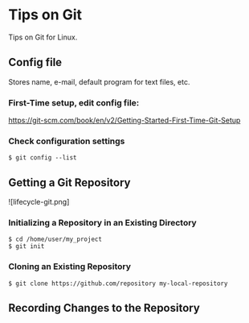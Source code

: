 # Tips on Git
Tips on Git for Linux.

## Config file
Stores name, e-mail, default program for text files, etc.

### First-Time setup, edit config file:
https://git-scm.com/book/en/v2/Getting-Started-First-Time-Git-Setup

### Check configuration settings
```git
$ git config --list
```

## Getting a Git Repository
![lifecycle-git.png]

### Initializing a Repository in an Existing Directory
```git
$ cd /home/user/my_project
$ git init
```

### Cloning an Existing Repository
```git
$ git clone https://github.com/repository my-local-repository
```

## Recording Changes to the Repository

